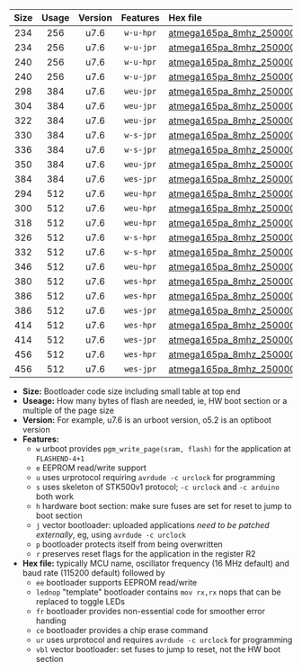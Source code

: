 |Size|Usage|Version|Features|Hex file|
|:-:|:-:|:-:|:-:|:--|
|234|256|u7.6|`w-u-hpr`|[atmega165pa_8mhz_250000bps_ur.hex](https://raw.githubusercontent.com/stefanrueger/urboot/main/atmega165pa_8mhz_250000bps_ur.hex)|
|234|256|u7.6|`w-u-jpr`|[atmega165pa_8mhz_250000bps_ur_vbl.hex](https://raw.githubusercontent.com/stefanrueger/urboot/main/atmega165pa_8mhz_250000bps_ur_vbl.hex)|
|240|256|u7.6|`w-u-hpr`|[atmega165pa_8mhz_250000bps_lednop_ur.hex](https://raw.githubusercontent.com/stefanrueger/urboot/main/atmega165pa_8mhz_250000bps_lednop_ur.hex)|
|240|256|u7.6|`w-u-jpr`|[atmega165pa_8mhz_250000bps_lednop_ur_vbl.hex](https://raw.githubusercontent.com/stefanrueger/urboot/main/atmega165pa_8mhz_250000bps_lednop_ur_vbl.hex)|
|298|384|u7.6|`weu-jpr`|[atmega165pa_8mhz_250000bps_ee_ur_vbl.hex](https://raw.githubusercontent.com/stefanrueger/urboot/main/atmega165pa_8mhz_250000bps_ee_ur_vbl.hex)|
|304|384|u7.6|`weu-jpr`|[atmega165pa_8mhz_250000bps_ee_lednop_ur_vbl.hex](https://raw.githubusercontent.com/stefanrueger/urboot/main/atmega165pa_8mhz_250000bps_ee_lednop_ur_vbl.hex)|
|322|384|u7.6|`weu-jpr`|[atmega165pa_8mhz_250000bps_ee_lednop_fr_ur_vbl.hex](https://raw.githubusercontent.com/stefanrueger/urboot/main/atmega165pa_8mhz_250000bps_ee_lednop_fr_ur_vbl.hex)|
|330|384|u7.6|`w-s-jpr`|[atmega165pa_8mhz_250000bps_vbl.hex](https://raw.githubusercontent.com/stefanrueger/urboot/main/atmega165pa_8mhz_250000bps_vbl.hex)|
|336|384|u7.6|`w-s-jpr`|[atmega165pa_8mhz_250000bps_lednop_vbl.hex](https://raw.githubusercontent.com/stefanrueger/urboot/main/atmega165pa_8mhz_250000bps_lednop_vbl.hex)|
|350|384|u7.6|`weu-jpr`|[atmega165pa_8mhz_250000bps_ee_lednop_fr_ce_ur_vbl.hex](https://raw.githubusercontent.com/stefanrueger/urboot/main/atmega165pa_8mhz_250000bps_ee_lednop_fr_ce_ur_vbl.hex)|
|384|384|u7.6|`wes-jpr`|[atmega165pa_8mhz_250000bps_ee_vbl.hex](https://raw.githubusercontent.com/stefanrueger/urboot/main/atmega165pa_8mhz_250000bps_ee_vbl.hex)|
|294|512|u7.6|`weu-hpr`|[atmega165pa_8mhz_250000bps_ee_ur.hex](https://raw.githubusercontent.com/stefanrueger/urboot/main/atmega165pa_8mhz_250000bps_ee_ur.hex)|
|300|512|u7.6|`weu-hpr`|[atmega165pa_8mhz_250000bps_ee_lednop_ur.hex](https://raw.githubusercontent.com/stefanrueger/urboot/main/atmega165pa_8mhz_250000bps_ee_lednop_ur.hex)|
|318|512|u7.6|`weu-hpr`|[atmega165pa_8mhz_250000bps_ee_lednop_fr_ur.hex](https://raw.githubusercontent.com/stefanrueger/urboot/main/atmega165pa_8mhz_250000bps_ee_lednop_fr_ur.hex)|
|326|512|u7.6|`w-s-hpr`|[atmega165pa_8mhz_250000bps.hex](https://raw.githubusercontent.com/stefanrueger/urboot/main/atmega165pa_8mhz_250000bps.hex)|
|332|512|u7.6|`w-s-hpr`|[atmega165pa_8mhz_250000bps_lednop.hex](https://raw.githubusercontent.com/stefanrueger/urboot/main/atmega165pa_8mhz_250000bps_lednop.hex)|
|346|512|u7.6|`weu-hpr`|[atmega165pa_8mhz_250000bps_ee_lednop_fr_ce_ur.hex](https://raw.githubusercontent.com/stefanrueger/urboot/main/atmega165pa_8mhz_250000bps_ee_lednop_fr_ce_ur.hex)|
|380|512|u7.6|`wes-hpr`|[atmega165pa_8mhz_250000bps_ee.hex](https://raw.githubusercontent.com/stefanrueger/urboot/main/atmega165pa_8mhz_250000bps_ee.hex)|
|386|512|u7.6|`wes-hpr`|[atmega165pa_8mhz_250000bps_ee_lednop.hex](https://raw.githubusercontent.com/stefanrueger/urboot/main/atmega165pa_8mhz_250000bps_ee_lednop.hex)|
|386|512|u7.6|`wes-jpr`|[atmega165pa_8mhz_250000bps_ee_lednop_vbl.hex](https://raw.githubusercontent.com/stefanrueger/urboot/main/atmega165pa_8mhz_250000bps_ee_lednop_vbl.hex)|
|414|512|u7.6|`wes-hpr`|[atmega165pa_8mhz_250000bps_ee_lednop_fr.hex](https://raw.githubusercontent.com/stefanrueger/urboot/main/atmega165pa_8mhz_250000bps_ee_lednop_fr.hex)|
|414|512|u7.6|`wes-jpr`|[atmega165pa_8mhz_250000bps_ee_lednop_fr_vbl.hex](https://raw.githubusercontent.com/stefanrueger/urboot/main/atmega165pa_8mhz_250000bps_ee_lednop_fr_vbl.hex)|
|456|512|u7.6|`wes-hpr`|[atmega165pa_8mhz_250000bps_ee_lednop_fr_ce.hex](https://raw.githubusercontent.com/stefanrueger/urboot/main/atmega165pa_8mhz_250000bps_ee_lednop_fr_ce.hex)|
|456|512|u7.6|`wes-jpr`|[atmega165pa_8mhz_250000bps_ee_lednop_fr_ce_vbl.hex](https://raw.githubusercontent.com/stefanrueger/urboot/main/atmega165pa_8mhz_250000bps_ee_lednop_fr_ce_vbl.hex)|

- **Size:** Bootloader code size including small table at top end
- **Useage:** How many bytes of flash are needed, ie, HW boot section or a multiple of the page size
- **Version:** For example, u7.6 is an urboot version, o5.2 is an optiboot version
- **Features:**
  + `w` urboot provides `pgm_write_page(sram, flash)` for the application at `FLASHEND-4+1`
  + `e` EEPROM read/write support
  + `u` uses urprotocol requiring `avrdude -c urclock` for programming
  + `s` uses skeleton of STK500v1 protocol; `-c urclock` and `-c arduino` both work
  + `h` hardware boot section: make sure fuses are set for reset to jump to boot section
  + `j` vector bootloader: uploaded applications *need to be patched externally*, eg, using `avrdude -c urclock`
  + `p` bootloader protects itself from being overwritten
  + `r` preserves reset flags for the application in the register R2
- **Hex file:** typically MCU name, oscillator frequency (16 MHz default) and baud rate (115200 default) followed by
  + `ee` bootloader supports EEPROM read/write
  + `lednop` "template" bootloader contains `mov rx,rx` nops that can be replaced to toggle LEDs
  + `fr` bootloader provides non-essential code for smoother error handing
  + `ce` bootloader provides a chip erase command
  + `ur` uses urprotocol and requires `avrdude -c urclock` for programming
  + `vbl` vector bootloader: set fuses to jump to reset, not the HW boot section

